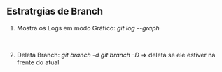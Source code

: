 ## Estratrgias de Branch

1. Mostra os Logs em modo Gráfico:
   _git log --graph_

<br>

2. Deleta Branch:
   _git branch -d_
   _git branch -D_ => deleta se ele estiver na frente do atual